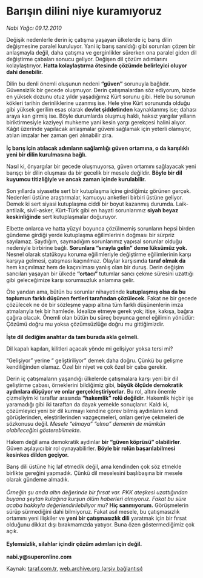# Barışın dilini niye kuramıyoruz

*Nabi Yağcı 09.12.2010*

<div class="yazi"><p>Değişik nedenlerle derin iç çatışma yaşayan ülkelerde iç barış dilin değişmesine paralel kuruluyor. Yani iç barış sanıldığı gibi sorunları çözen bir anlaşmayla değil, daha çatışma ve gerginlikler sürerken ona paralel giden dil değiştirme çabaları sonucu geliyor. Değişen dil çözüm adımlarını kolaylaştırıyor. <b>Hatta kolaylaştırma ötesinde çözümde belirleyici oluyor dahi denebilir.</b> </p>
<p>Dilin bu denli önemli oluşunun nedeni <b>“güven”</b> sorunuyla bağlıdır. Güvensizlik bir gecede oluşmuyor. Derin çatışmalardan söz ediyorum, bizde en yüksek dozunu otuz yıldır yaşadığımız Kürt sorunu gibi. Hele bu sorunun kökleri tarihin derinliklerine uzanmış ise. Hele yine Kürt sorununda olduğu gibi yüksek gerilim esas olarak <b>devlet şiddetinden</b> kaynaklanmış ise; dahası araya kan girmiş ise. Böyle durumlarda oluşmuş haklı, haksız yargılar yılların biriktirmesiyle kaziyeyi muhkeme yani kesin yargı gerekçesi halini alıyor. Kâğıt üzerinde yapılacak anlaşmalar güveni sağlamak için yeterli olamıyor, atılan imzalar her zaman geri alınabilir zira.<br/><br/><b>İç barış için atılacak adımların sağlamlığı güven ortamına, o da karşılıklı yeni bir dilin kurulmasına bağlı.</b></p>
<p>Nasıl ki, önyargılar bir gecede oluşmuyorsa, güven ortamını sağlayacak yeni barışçı bir dilin oluşması da bir gecelik bir mesele değildir. <b>Böyle bir dil kuyumcu titizliğiyle ve ancak zaman içinde kurulabilir. </b></p>
<p>Son yıllarda siyasette sert bir kutuplaşma içine girdiğimiz görünen gerçek. Nedenleri üstüne araştırmalar, kamuoyu anketleri birbiri üstüne geliyor. Demek ki sert siyasi kutuplaşma ciddi bir boyut kazanmış durumda. Laik-antilaik, sivil-asker, Kürt-Türk gibi en hayati sorunlarımız <b>siyah beyaz keskinliğinde</b> sert kutuplaşmalar doğuruyor. </p>
<p>Elbette onlarca ve hatta yüzyıl boyunca çözülmemiş sorunların hepsi birden gündeme girdiği yerde kutuplaşma eğilimlerinin doğması bir sürpriz sayılamaz. Saydığım, saymadığım sorunlarımız yapısal sorunlar olduğu nedeniyle birbirine bağlı. <b>Sorunlara “sırayla gelin” deme lüksümüz yok.</b> Nesnel olarak statükoyu koruma eğilimleriyle değiştirme eğilimlerinin karşı karşıya gelmesi, çatışması kaçınılmaz. Olaylar karşısında <b>taraf olmak da</b> hem kaçınılmaz hem de kaçınılması yanlış olan bir duruş. Derin değişim sancıları yaşayan bir ülkede <b>“ortacı”</b> tutumlar sancı çekme süresini uzattığı gibi geleceğimize karşı sorumsuzluk anlamına gelir. </p>
<p>Öte yandan ama, bütün bu sorunlar nihayetinde <b>kutuplaşmış olsa da bu toplumun farklı düşünen fertleri tarafından çözülecek</b>. Fakat ne bir gecede çözülecek ne de bir sözleşme yapıp altına tüm farklı düşünenlerin imza atmalarıyla tek bir hamlede. İdealize etmeye gerek yok; itişe, kakışa, bağıra çağıra olacak. Önemli olan bütün bu süreç boyunca genel eğilimin yönüdür: Çözümü doğru mu yoksa çözümsüzlüğe doğru mu gittiğimizdir. <br/><br/><b>İşte dil dediğim anahtar da tam burada akla gelmeli. </b></p>
<p>Dil kapalı kapıları, kilitleri açacak yönde mi gelişiyor yoksa tersi mi? </p>
<p>“Gelişiyor” yerine “ geliştiriliyor” demek daha doğru. Çünkü bu gelişme kendiliğinden olamaz. Özel bir niyet ve çok özel bir çaba gerekir. </p>
<p>Derin iç çatışmaların yaşandığı ülkelerde çatışmalara karşı yeni bir dil geliştirme çabası, örneklerini bildiğimiz gibi, <b>büyük ölçüde demokratik aydınlara düşüyor ve onlar gerçekleştiriyorlar</b>. Bu rol, altını önemle çizmeliyim ki taraflar arasında <b>“hakemlik” rolü değildir</b>. Hakemlik hiçbir işe yaramadığı gibi iki taraftan da dayak yemekle sonuçlanır. Kaldı ki, çözümleyici yeni bir dil kurmayı kendine görev bilmiş aydınların kendi görüşlerinden, eleştirilerinden vazgeçmeleri, onları geriye çekmeleri de sözkonusu değil. <i>Mesele “elmaya” “alma” demenin de mümkün olabileceğini gösterebilmekte.</i></p>
<p>Hakem değil ama demokratik aydınlar <b>bir “güven köprüsü” olabilirler</b>. Güven aşılayıcı bir rol oynayabilirler. <b>Böyle bir rolün başarılabilmesi kesinkes dilden geçiyor. </b></p>
<p>Barış dili üstüne hiç laf etmedik değil, ama kendinden çok söz etmekle birlikte gereğini yapmadık. Çünkü dil meselesini başlıbaşına bir mesele olarak gündeme almadık. <br/><br/><i>Örneğin şu anda altın değerinde bir fırsat var. PKK ateşkesi uzattığından buyana şeytan kulağına kurşun ölüm haberleri almıyoruz. Fakat bu süre acaba hakkıyla değerlendirilebiliyor mu?</i> <b>Hiç sanmıyorum.</b> Görüşmelerin sürüp sürmediğini dahi bilmiyoruz. Fakat asıl mesele, bu çatışmasızlık ortamını yeni ilişkiler ve <b>yeni bir çatışmasızlık dili</b> yaratmak için bir fırsat olduğunu dikkat dışı bırakmamızda yatıyor. Buna özen göstermediğimiz çok açık. <br/><br/><b>Eylemsizlik, silahlar içindir çözüm adımları için değil.<br/><br/></b><b>nabi.y@superonline.com</b></p></div>

Kaynak: [taraf.com.tr](http://www.taraf.com.tr:80/nabi-yagci/makale-barisin-dilini-niye-kuramiyoruz.htm), [web.archive.org (arşiv bağlantısı)](http://web.archive.org/web/20101210163719/http://www.taraf.com.tr:80/nabi-yagci/makale-barisin-dilini-niye-kuramiyoruz.htm)
